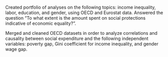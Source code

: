 Created portfolio of analyses on the following topics: income inequality, labor, education, and gender, using OECD and Eurostat data. Answered the question “To what extent is the amount spent on social protections indicative of economic equality?”.

Merged and cleaned OECD datasets in order to analyze correlations and causality between social expenditure and the following independent variables: poverty gap, Gini coefficient for income inequality, and gender wage gap.
